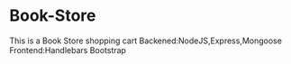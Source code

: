 # Book-Store
This is a Book Store shopping cart 
Backened:NodeJS,Express,Mongoose
Frontend:Handlebars Bootstrap
